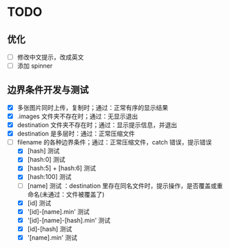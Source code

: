 # TODO

## 优化

- [ ] 修改中文提示，改成英文
- [ ] 添加 spinner

## 边界条件开发与测试

- [x] 多张图片同时上传，复制时；通过：正常有序的显示结果
- [x] .images 文件夹不存在时；通过：无显示退出
- [x] destination 文件夹不存在时；通过：显示提示信息，并退出
- [x] destination 是多层时：通过：正常压缩文件
- [ ] filename 的各种边界条件；通过：正常压缩文件，catch 错误，提示错误
  - [x] [hash] 测试
  - [x] [hash:0] 测试
  - [x] [hash:5] + [hash:6] 测试
  - [x] [hash:100] 测试
  - [ ] [name] 测试 ：destination 里存在同名文件时，提示操作，是否覆盖或重命名(未通过：文件被覆盖了)
  - [x] [id] 测试
  - [x] '[id]-[name].min' 测试
  - [x] '[id]-[name]-[hash].min' 测试
  - [x] [id]-[hash] 测试
  - [x] '[name].min' 测试
